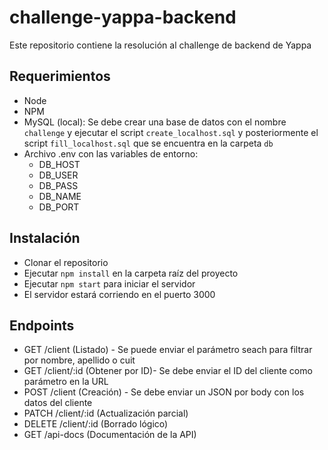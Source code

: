 # challenge-yappa-backend
Este repositorio contiene la resolución al challenge de backend de Yappa

## Requerimientos
- Node
- NPM
- MySQL (local): Se debe crear una base de datos con el nombre `challenge` y ejecutar el script `create_localhost.sql` y posteriormente el script `fill_localhost.sql` que se encuentra en la carpeta `db`
- Archivo .env con las variables de entorno:
  - DB_HOST
  - DB_USER
  - DB_PASS
  - DB_NAME
  - DB_PORT

## Instalación
- Clonar el repositorio
- Ejecutar `npm install` en la carpeta raíz del proyecto
- Ejecutar `npm start` para iniciar el servidor
- El servidor estará corriendo en el puerto 3000

## Endpoints
- GET /client (Listado) - Se puede enviar el parámetro seach para filtrar por nombre, apellido o cuit
- GET /client/:id (Obtener por ID)- Se debe enviar el ID del cliente como parámetro en la URL
- POST /client (Creación) - Se debe enviar un JSON por body con los datos del cliente
- PATCH /client/:id (Actualización parcial)
- DELETE /client/:id (Borrado lógico)
- GET /api-docs (Documentación de la API)